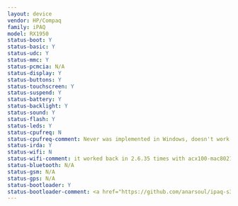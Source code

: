 ```yaml
---
layout: device
vendor: HP/Compaq
family: iPAQ
model: RX1950
status-boot: Y
status-basic: Y
status-udc: Y
status-mmc: Y
status-pcmcia: N/A
status-display: Y
status-buttons: Y
status-touchscreen: Y
status-suspend: Y
status-battery: Y
status-backlight: Y
status-sound: Y
status-flash: Y
status-leds: Y
status-cpufreq: N
status-cpufreq-comment: Never was implemented in Windows, doesn't work properly in Linux due LCD power dependency on PWM
status-irda: Y
status-wifi: N
status-wifi-comment: it worked back in 2.6.35 times with acx100-mac80211 driver, wasn't tested since then
status-bluetooth: N/A
status-gsm: N/A
status-gps: N/A
status-bootloader: Y
status-bootloader-comment: <a href="https://github.com/anarsoul/ipaq-s3c24xx-u-boot">Custom u-boot tree</a>
---
```

